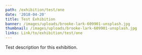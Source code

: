 ```yaml
---
path: /exhibition/test/one
date: '2018-04-20'
title: Test Exhibition
banner: /images/uploads/brooke-lark-609901-unsplash.jpg
thumbnail: /images/uploads/brooke-lark-609901-unsplash.jpg
links: Link/to/exhibition/test/one
---
```

Test description for this exhibition.
